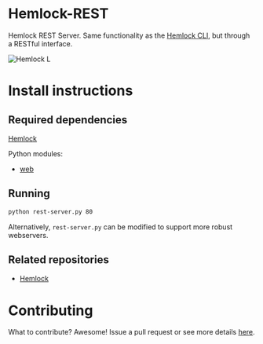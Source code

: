 Hemlock-REST
============

Hemlock REST Server.  Same functionality as the [Hemlock CLI](https://github.com/Lab41/Hemlock/blob/master/docs/CLI.md), but through a
RESTful interface.

![Hemlock L](https://raw.github.com/Lab41/Hemlock-REST/master/docs/images/logo.png "Hemlock")

Install instructions
====================

Required dependencies
---------------------

[Hemlock](https://lab41.github.io/Hemlock/)

Python modules:
- [web](http://webpy.org/)

Running
----------

```bash
python rest-server.py 80
```
Alternatively, ``rest-server.py`` can be modified to support more robust
webservers.


Related repositories
--------------------

- [Hemlock](https://lab41.github.io/Hemlock/)

Contributing
============

What to contribute?  Awesome!  Issue a pull request or see more details [here](https://github.com/Lab41/Hemlock-REST/blob/master/CONTRIBUTING.md).
